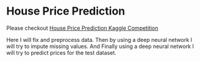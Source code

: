 # House Price Prediction

Please checkout [House Price Prediction Kaggle Competition](https://www.kaggle.com/competitions/house-prices-advanced-regression-techniques/overview)

Here I will fix and preprocess data.
Then by using a deep neural network I will try to impute missing values.
And Finally using a deep neural network I will try to predict prices for the test dataset.
